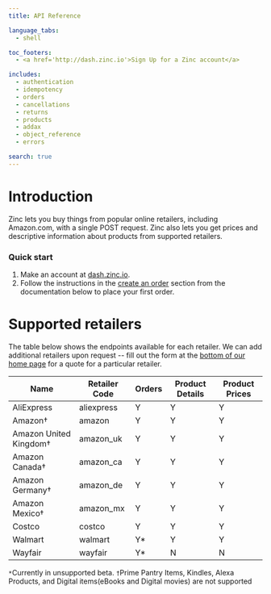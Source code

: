 ```yaml
---
title: API Reference

language_tabs:
  - shell

toc_footers:
  - <a href='http://dash.zinc.io'>Sign Up for a Zinc account</a>

includes:
  - authentication
  - idempotency
  - orders
  - cancellations
  - returns
  - products
  - addax
  - object_reference
  - errors

search: true
---
```


# Introduction

Zinc lets you buy things from popular online retailers, including Amazon.com, with  a single POST request. Zinc also lets you get prices and descriptive information about products from supported retailers.

### Quick start

1. Make an account at [dash.zinc.io](https://dash.zinc.io).
2. Follow the instructions in the [create an order](#create-an-order) section from the documentation below to place your first order.

# Supported retailers

The table below shows the endpoints available for each retailer. We can add additional retailers upon request -- fill out the form at the [bottom of our home page](https://zinc.io/#bottom) for a quote for a particular retailer.

Name | Retailer Code | Orders | Product Details | Product Prices
---- | ------------- | ------ | --------------- | --------------
AliExpress | aliexpress | Y | Y | Y
Amazon† | amazon | Y | Y | Y
Amazon United Kingdom† | amazon_uk | Y | Y | Y
Amazon Canada† | amazon_ca | Y | Y | Y
Amazon Germany† | amazon_de | Y | Y | Y
Amazon Mexico† | amazon_mx | Y | Y | Y
Costco | costco | Y | Y | Y
Walmart | walmart | Y* | Y | Y
Wayfair | wayfair | Y* | N | N

```*```Currently in unsupported beta.
```†```Prime Pantry Items, Kindles, Alexa Products, and Digital items(eBooks and Digital movies) are not supported
